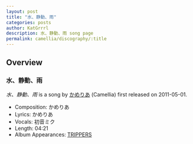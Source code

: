 ```yaml
---
layout: post
title: "水、静動、雨"
categories: posts
author: KatGrrrl
description: 水、静動、雨 song page
permalink: camellia/discography/:title
---
```


## Overview

### 水、静動、雨

*水、静動、雨* is a song by [かめりあ](/camellia) (Camellia) first released on 2011-05-01.

* Composition: かめりあ
* Lyrics: かめりあ
* Vocals: 初音ミク
* Length: 04:21
* Album Appearances: [TRIPPERS](/camellia/albums/TRIPPERS)
